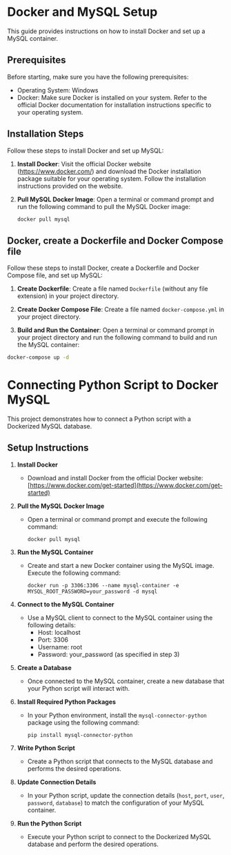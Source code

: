 # Docker and MySQL Setup

This guide provides instructions on how to install Docker and set up a MySQL container.

## Prerequisites

Before starting, make sure you have the following prerequisites:

- Operating System: Windows
- Docker: Make sure Docker is installed on your system. Refer to the official Docker documentation for installation instructions specific to your operating system.

## Installation Steps

Follow these steps to install Docker and set up MySQL:

1. **Install Docker**: Visit the official Docker website (https://www.docker.com/) and download the Docker installation package suitable for your operating system. Follow the installation instructions provided on the website.

2. **Pull MySQL Docker Image**: Open a terminal or command prompt and run the following command to pull the MySQL Docker image:

   ```bash
   docker pull mysql
   

## Docker, create a Dockerfile and Docker Compose file

Follow these steps to install Docker, create a Dockerfile and Docker Compose file, and set up MySQL:

1. **Create Dockerfile**: Create a file named `Dockerfile` (without any file extension) in your project directory.

2. **Create Docker Compose File**: Create a file named `docker-compose.yml` in your project directory.

3. **Build and Run the Container**: Open a terminal or command prompt in your project directory and run the following command to build and run the MySQL container:

```bash
docker-compose up -d 
```
# Connecting Python Script to Docker MySQL

This project demonstrates how to connect a Python script with a Dockerized MySQL database.


## Setup Instructions

1. **Install Docker**
   - Download and install Docker from the official Docker website: [https://www.docker.com/get-started](https://www.docker.com/get-started)

2. **Pull the MySQL Docker Image**
   - Open a terminal or command prompt and execute the following command:
     ```
     docker pull mysql
     ```

3. **Run the MySQL Container**
   - Create and start a new Docker container using the MySQL image. Execute the following command:
     ```
     docker run -p 3306:3306 --name mysql-container -e MYSQL_ROOT_PASSWORD=your_password -d mysql
     ```

4. **Connect to the MySQL Container**
   - Use a MySQL client to connect to the MySQL container using the following details:
     - Host: localhost
     - Port: 3306
     - Username: root
     - Password: your_password (as specified in step 3)

5. **Create a Database**
   - Once connected to the MySQL container, create a new database that your Python script will interact with.

6. **Install Required Python Packages**
   - In your Python environment, install the `mysql-connector-python` package using the following command:
     ```
     pip install mysql-connector-python
     ```

7. **Write Python Script**
   - Create a Python script that connects to the MySQL database and performs the desired operations.

8. **Update Connection Details**
   - In your Python script, update the connection details (`host`, `port`, `user`, `password`, `database`) to match the configuration of your MySQL container.

9. **Run the Python Script**
   - Execute your Python script to connect to the Dockerized MySQL database and perform the desired operations.








